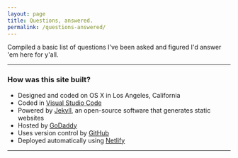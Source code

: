 ```yaml
---
layout: page
title: Questions, answered.
permalink: /questions-answered/
---
```


Compiled a basic list of questions I've been asked and figured I'd answer 'em here for y'all.

***

### How was this site built?

- Designed and coded on OS X in Los Angeles, California
- Coded in [Visual Studio Code][url-vsc]
- Powered by [Jekyll][url-jekyll], an open-source software that generates static websites
- Hosted by [GoDaddy][url-godaddy]
- Uses version control by [GitHub][url-github]
- Deployed automatically using [Netlify][url-netlify]

***

[url-vsc]: https://code.visualstudio.com/
[url-jekyll]: https://jekyllrb.com/
[url-godaddy]: https://www.godaddy.com/
[url-github]: https://github.com/
[url-netlify]: https://www.netlify.com/